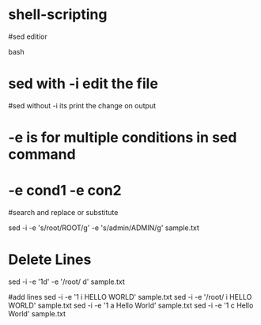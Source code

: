 # shell-scripting

#sed editior

bash

# sed with -i edit the file
#sed without -i its print the change on output

# -e is for multiple conditions in sed command
# -e cond1 -e con2

#search and replace or substitute

sed -i -e 's/root/ROOT/g' -e 's/admin/ADMIN/g' sample.txt

# Delete Lines

sed -i -e '1d' -e '/root/ d' sample.txt

#add lines
sed -i -e '1 i HELLO WORLD' sample.txt
sed -i -e '/root/ i HELLO WORLD' sample.txt
sed -i -e '1 a Hello World' sample.txt
sed -i -e '1 c Hello World' sample.txt
````

